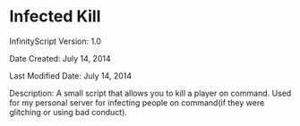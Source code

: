 # Infected Kill

InfinityScript Version: 1.0

Date Created: July 14, 2014

Last Modified Date: July 14, 2014

Description:
A small script that allows you to kill a player on command. Used for my personal server for infecting people on command(if they were glitching or using bad conduct).
